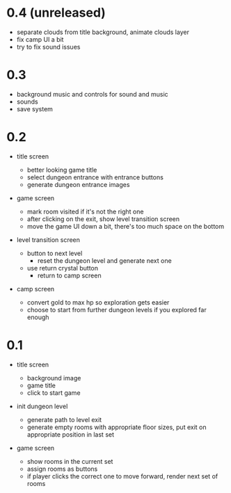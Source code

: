 # 0.4 (unreleased)

- separate clouds from title background, animate clouds layer
- fix camp UI a bit
- try to fix sound issues

# 0.3

- background music and controls for sound and music
- sounds
- save system

# 0.2

- title screen
  - better looking game title
  - select dungeon entrance with entrance buttons
  - generate dungeon entrance images

- game screen
  - mark room visited if it's not the right one
  - after clicking on the exit, show level transition screen
  - move the game UI down a bit, there's too much space on the bottom

- level transition screen
  - button to next level
    - reset the dungeon level and generate next one
  - use return crystal button
    - return to camp screen

- camp screen
  - convert gold to max hp so exploration gets easier
  - choose to start from further dungeon levels if you explored far enough

# 0.1

- title screen
  - background image
  - game title
  - click to start game

- init dungeon level
  - generate path to level exit
  - generate empty rooms with appropriate floor sizes, put exit on appropriate position in last set

- game screen
  - show rooms in the current set
  - assign rooms as buttons
  - if player clicks the correct one to move forward, render next set of rooms
